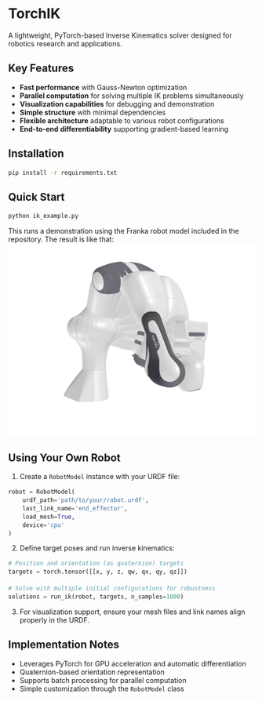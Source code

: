 # TorchIK

A lightweight, PyTorch-based Inverse Kinematics solver designed for robotics research and applications.

## Key Features

- **Fast performance** with Gauss-Newton optimization
- **Parallel computation** for solving multiple IK problems simultaneously
- **Visualization capabilities** for debugging and demonstration
- **Simple structure** with minimal dependencies
- **Flexible architecture** adaptable to various robot configurations
- **End-to-end differentiability** supporting gradient-based learning

## Installation

```bash
pip install -r requirements.txt
```

## Quick Start

```bash
python ik_example.py
```

This runs a demonstration using the Franka robot model included in the repository. The result is like that:
<img src='result.png'/>

## Using Your Own Robot

1. Create a `RobotModel` instance with your URDF file:

```python
robot = RobotModel(
    urdf_path='path/to/your/robot.urdf',
    last_link_name='end_effector',
    load_mesh=True,
    device='cpu'
)
```

2. Define target poses and run inverse kinematics:

```python
# Position and orientation (as quaternion) targets
targets = torch.tensor([[x, y, z, qw, qx, qy, qz]])

# Solve with multiple initial configurations for robustness
solutions = run_ik(robot, targets, n_samples=1000)
```

3. For visualization support, ensure your mesh files and link names align properly in the URDF.

## Implementation Notes

- Leverages PyTorch for GPU acceleration and automatic differentiation
- Quaternion-based orientation representation
- Supports batch processing for parallel computation
- Simple customization through the `RobotModel` class

